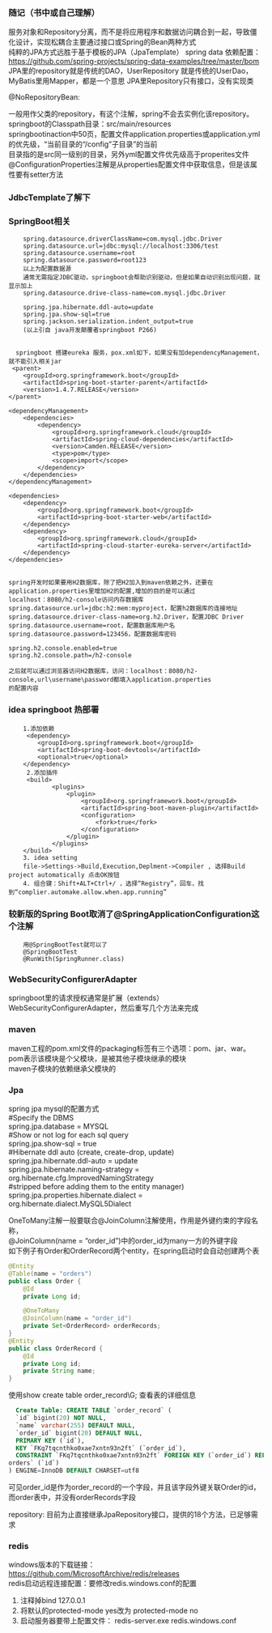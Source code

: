 ### 随记（书中或自己理解）
  服务对象和Repository分离，而不是将应用程序和数据访问耦合到一起，导致僵化设计，实现松耦合主要通过接口或Spring的Bean两种方式  
  纯粹的JPA方式远胜于基于模板的JPA（JpaTemplate）
  spring data 依赖配置： https://github.com/spring-projects/spring-data-examples/tree/master/bom  
  JPA里的repository就是传统的DAO，UserRepository 就是传统的UserDao，MyBatis里用Mapper，都是一个意思
  JPA里Repository只有接口，没有实现类
  
  @NoRepositoryBean:

  一般用作父类的repository，有这个注解，spring不会去实例化该repository。  
  springboot的Classpath目录：src/main/resources  
  springbootinaction中50页，配置文件application.properties或application.yml的优先级，“当前目录的“/config”子目录”的当前  
  目录指的是src同一级别的目录，另外yml配置文件优先级高于properites文件  
  @ConfigurationProperties注解是从properties配置文件中获取信息，但是该属性要有setter方法
### JdbcTemplate了解下

### SpringBoot相关
        spring.datasource.driverClassName=com.mysql.jdbc.Driver
        spring.datasource.url=jdbc:mysql://localhost:3306/test
        spring.datasource.username=root
        spring.datasource.password=root123
        以上为配置数据源
        通常无需指定JDBC驱动，springboot会帮助识别驱动，但是如果自动识别出现问题，就显示加上
        spring.datasource.drive-class-name=com.mysql.jdbc.Driver
        
        spring.jpa.hibernate.ddl-auto=update
        spring.jpa.show-sql=true
        spring.jackson.serialization.indent_output=true
        (以上引自 java开发颠覆者springboot P266)
        
        
      springboot 搭建eureka 服务，pox.xml如下，如果没有加dependencyManagement，就不能引入相关jar
     <parent>
        <groupId>org.springframework.boot</groupId>
        <artifactId>spring-boot-starter-parent</artifactId>
        <version>1.4.7.RELEASE</version>
    </parent>

    <dependencyManagement>
        <dependencies>
            <dependency>
                <groupId>org.springframework.cloud</groupId>
                <artifactId>spring-cloud-dependencies</artifactId>
                <version>Camden.RELEASE</version>
                <type>pom</type>
                <scope>import</scope>
            </dependency>
        </dependencies>
    </dependencyManagement>

    <dependencies>
        <dependency>
            <groupId>org.springframework.boot</groupId>
            <artifactId>spring-boot-starter-web</artifactId>
        </dependency>
        <dependency>
            <groupId>org.springframework.cloud</groupId>
            <artifactId>spring-cloud-starter-eureka-server</artifactId>
        </dependency>
    </dependencies>
    
    
    spring开发时如果要用H2数据库，除了把H2加入到maven依赖之外，还要在application.properties里增加H2的配置,增加的目的是可以通过  
    localhost：8080/h2-console访问内存数据库
    spring.datasource.url=jdbc:h2:mem:myproject，配置h2数据库的连接地址
    spring.datasource.driver-class-name=org.h2.Driver，配置JDBC Driver
    spring.datasource.username=root，配置数据库用户名
    spring.datasource.password=123456，配置数据库密码
    
    spring.h2.console.enabled=true
    spring.h2.console.path=/h2-console
    
    之后就可以通过浏览器访问H2数据库，访问：localhost：8080/h2-console,url\username\password都填入application.properties  
    的配置内容

### idea springboot 热部署
        1.添加依赖
         <dependency>
            <groupId>org.springframework.boot</groupId>
            <artifactId>spring-boot-devtools</artifactId>
            <optional>true</optional>
        </dependency>
         2.添加插件
         <build>
                <plugins>
                    <plugin>
                        <groupId>org.springframework.boot</groupId>
                        <artifactId>spring-boot-maven-plugin</artifactId>
                        <configuration>
                            <fork>true</fork>
                        </configuration>
                    </plugin>
                </plugins>
        </build>
        3. idea setting
        file->Settings->Build,Execution,Deplment->Compiler , 选择Build project automatically 点击OK按钮
        4. 组合键：Shift+ALT+Ctrl+/ ，选择“Registry”，回车，找到“complier.automake.allow.when.app.running” 
        
### 较新版的Spring Boot取消了@SpringApplicationConfiguration这个注解
        用@SpringBootTest就可以了
        @SpringBootTest
        @RunWith(SpringRunner.class)

### WebSecurityConfigurerAdapter
  springboot里的请求授权通常是扩展（extends）WebSecurityConfigurerAdapter，然后重写几个方法来完成

### maven
  maven工程的pom.xml文件的packaging标签有三个选项：pom、jar、war。pom表示该模块是个父模块，是被其他子模块继承的模块  
  maven子模块的依赖继承父模块的


### Jpa
  spring jpa mysql的配置方式  
  #Specify the DBMS  
  spring.jpa.database = MYSQL  
  #Show or not log for each sql query  
  spring.jpa.show-sql = true  
  #Hibernate ddl auto (create, create-drop, update)  
  spring.jpa.hibernate.ddl-auto = update  
  spring.jpa.hibernate.naming-strategy = org.hibernate.cfg.ImprovedNamingStrategy  
  #stripped before adding them to the entity manager)  
  spring.jpa.properties.hibernate.dialect = org.hibernate.dialect.MySQL5Dialect  

  OneToMany注解一般要联合@JoinColumn注解使用，作用是外键约束的字段名称，  
  @JoinColumn(name = “order_id”)中的order_id为many一方的外键字段  
  如下例子有Order和OrderRecord两个entity，在spring启动时会自动创建两个表
```java
@Entity
@Table(name = "orders")
public class Order {
    @Id
    private Long id;

    @OneToMany
    @JoinColumn(name = "order_id")
    private Set<OrderRecord> orderRecords;
}
@Entity
public class OrderRecord {
    @Id
    private Long id;
    private String name;
}
```
  使用show create table order_record\G; 查看表的详细信息
```sql  
  Create Table: CREATE TABLE `order_record` (
  `id` bigint(20) NOT NULL,
  `name` varchar(255) DEFAULT NULL,
  `order_id` bigint(20) DEFAULT NULL,
  PRIMARY KEY (`id`),
  KEY `FKq7tqcnthko0xae7xntn93n2ft` (`order_id`),
  CONSTRAINT `FKq7tqcnthko0xae7xntn93n2ft` FOREIGN KEY (`order_id`) REFERENCES `
orders` (`id`)
) ENGINE=InnoDB DEFAULT CHARSET=utf8
```
  可见order_id是作为order_record的一个字段，并且该字段外键关联Order的id，而order表中，并没有orderRecords字段
  
  repository: 目前为止直接继承JpaRepository接口，提供的18个方法，已足够需求
  
### redis
  windows版本的下载链接：https://github.com/MicrosoftArchive/redis/releases  
  redis启动远程连接配置：要修改redis.windows.conf的配置  
  1. 注释掉bind 127.0.0.1  
  2. 将默认的protected-mode yes改为 protected-mode no  
  3. 启动服务器要带上配置文件： redis-server.exe redis.windows.conf  
  
  
